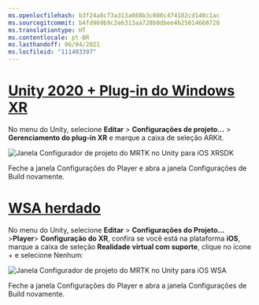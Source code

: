 ```yaml
---
ms.openlocfilehash: b3f24a8c73a313a088b3c080c474102cd148c1ac
ms.sourcegitcommit: b4fd969b9c2e6313aa728b0dbee4b25014668720
ms.translationtype: HT
ms.contentlocale: pt-BR
ms.lasthandoff: 06/04/2021
ms.locfileid: "111403397"
---
```

# <a name="unity-2020--windows-xr-plugin"></a>[Unity 2020 + Plug-in do Windows XR](#tab/winxr)

No menu do Unity, selecione **Editar** > **Configurações de projeto...**  > **Gerenciamento do plug-in XR** e marque a caixa de seleção ARKit.

![Janela Configurador de projeto do MRTK no Unity para iOS XRSDK](../images/mr-learning-asa/asa-05-section3-step1-2-1-XRSDK-ios.png)

Feche a janela Configurações do Player e abra a janela Configurações de Build novamente.

# <a name="legacy-wsa"></a>[WSA herdado](#tab/wsa)

No menu do Unity, selecione **Editar** > **Configurações do Projeto...**  >**Player**> **Configuração do XR**, confira se você está na plataforma **iOS**, marque a caixa de seleção **Realidade virtual com suporte**, clique no ícone + e selecione Nenhum:

![Janela Configurador de projeto do MRTK no Unity para iOS WSA](../images/mr-learning-asa/asa-05-section3-step1-2-1-Legacy-ios.PNG)

Feche a janela Configurações do Player e abra a janela Configurações de Build novamente.
